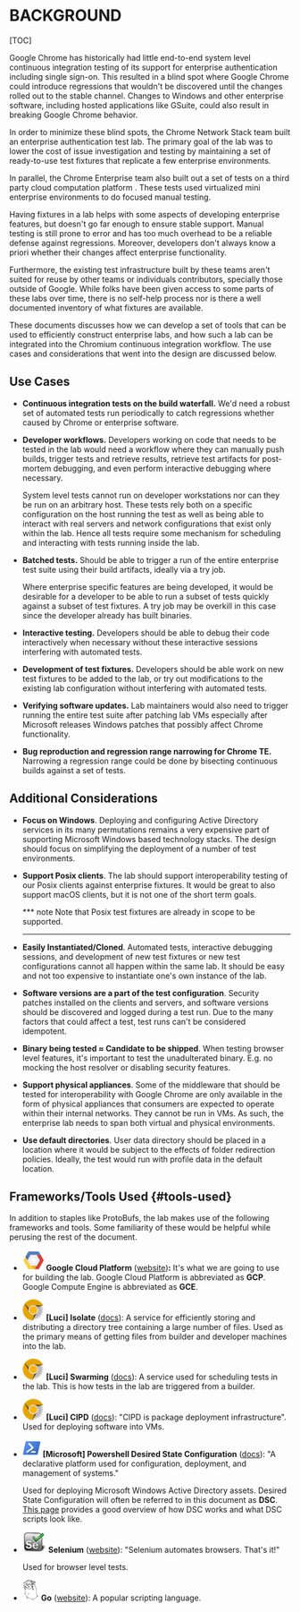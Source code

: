 # BACKGROUND

[TOC]

Google Chrome has historically had little end-to-end system level continuous
integration testing of its support for enterprise authentication including
single sign-on. This resulted in a blind spot where Google Chrome could
introduce regressions that wouldn't be discovered until the changes rolled out
to the stable channel. Changes to Windows and other enterprise software,
including hosted applications like GSuite, could also result in breaking Google
Chrome behavior.

In order to minimize these blind spots, the Chrome Network Stack team built an
enterprise authentication test lab. The primary goal of the lab was to lower the
cost of issue investigation and testing by maintaining a set of ready-to-use
test fixtures that replicate a few enterprise environments.

In parallel, the Chrome Enterprise team also built out a set of tests on a third
party cloud computation platform . These tests used virtualized mini enterprise
environments to do focused manual testing.

Having fixtures in a lab helps with some aspects of developing enterprise
features, but doesn't go far enough to ensure stable support. Manual testing is
still prone to error and has too much overhead to be a reliable defense against
regressions. Moreover, developers don't always know a priori whether their
changes affect enterprise functionality.

Furthermore, the existing test infrastructure built by these teams aren't suited
for reuse by other teams or individuals contributors, specially those outside of
Google. While folks have been given access to some parts of these labs over
time, there is no self-help process nor is there a well documented inventory of
what fixtures are available.

These documents discusses how we can develop a set of tools that can be used to
efficiently construct enterprise labs, and how such a lab can be integrated into
the Chromium continuous integration workflow. The use cases and considerations
that went into the design are discussed below.


## Use Cases


*   **Continuous integration tests on the build waterfall.** We'd need a robust
    set of automated tests run periodically to catch regressions whether caused
    by Chrome or enterprise software.

*   **Developer workflows.** Developers working on code that needs to be tested
    in the lab would need a workflow where they can manually push builds,
    trigger tests and retrieve results, retrieve test artifacts for post-mortem
    debugging, and even perform interactive debugging where necessary.

    System level tests cannot run on developer workstations nor can they be run
    on an arbitrary host. These tests rely both on a specific configuration on
    the host running the test as well as being able to interact with real
    servers and network configurations that exist only within the lab. Hence all
    tests require some mechanism for scheduling and interacting with tests
    running inside the lab.

*   **Batched tests.** Should be able to trigger a run of the entire enterprise
    test suite using their build artifacts, ideally via a try job.

    Where enterprise specific features are being developed, it would be
    desirable for a developer to be able to run a subset of tests quickly
    against a subset of test fixtures. A try job may be overkill in this case
    since the developer already has built binaries.

*   **Interactive testing.** Developers should be able to debug their code
    interactively when necessary without these interactive sessions interfering
    with automated tests.

*   **Development of test fixtures.** Developers should be able work on new test
    fixtures to be added to the lab, or try out modifications to the existing
    lab configuration without interfering with automated tests.

*   **Verifying software updates.** Lab maintainers would also need to trigger
    running the entire test suite after patching lab VMs especially after
    Microsoft releases Windows patches that possibly affect Chrome
    functionality.

*   **Bug reproduction and regression range narrowing for Chrome TE.** Narrowing
    a regression range could be done by bisecting continuous builds against a
    set of tests.


## Additional Considerations


*   **Focus on Windows**. Deploying and configuring Active Directory services in
    its many permutations remains a very expensive part of supporting Microsoft
    Windows based technology stacks. The design should focus on simplifying the
    deployment of a number of test environments.

*   **Support Posix clients**. The lab should support interoperability testing
    of our Posix clients against enterprise fixtures. It would be great to also
    support macOS clients, but it is not one of the short term goals.

    *** note
    Note that Posix test fixtures are already in scope to be supported.
    ***

*   **Easily Instantiated/Cloned**. Automated tests, interactive debugging
    sessions, and development of new test fixtures or new test configurations
    cannot all happen within the same lab. It should be easy and not too
    expensive to instantiate one's own instance of the lab.

*   **Software versions are a part of the test configuration**. Security patches
    installed on the clients and servers, and software versions should be
    discovered and logged during a test run. Due to the many factors that could
    affect a test, test runs can't be considered idempotent.

*   **Binary being tested ≈ Candidate to be shipped**. When testing browser
    level features, it's important to test the unadulterated binary. E.g. no
    mocking the host resolver or disabling security features.

*   **Support physical appliances**. Some of the middleware that should be
    tested for interoperability with Google Chrome are only available in the
    form of physical appliances that consumers are expected to operate within
    their internal networks. They cannot be run in VMs. As such, the enterprise
    lab needs to span both virtual and physical environments.

*   **Use default directories**. User data directory should be placed in a
    location where it would be subject to the effects of folder redirection
    policies. Ideally, the test would run with profile data in the default
    location.


## Frameworks/Tools Used                                         {#tools-used}

In addition to staples like ProtoBufs, the lab makes use of the following
frameworks and tools. Some familiarity of these would be helpful while perusing
the rest of the document.

*   ![Google Cloud Platform](images/Chrome-Enterprise0.png) **Google Cloud
    Platform** ([website](https://cloud.google.com/))**:** It's what we are
    going to use for building the lab. Google Cloud Platform is abbreviated as
    **GCP**. Google Compute Engine is abbreviated as **GCE**.

*   ![Luci Isolate](images/Chrome-Enterprise1.png) **[Luci] Isolate**
    ([docs](https://github.com/luci/luci-py/blob/master/appengine/isolate/doc/Design.md)):
    A service for efficiently storing and distributing a directory tree
    containing a large number of files. Used as the primary means of getting
    files from builder and developer machines into the lab.

*   ![Luci Swarming](images/Chrome-Enterprise2.png) **[Luci] Swarming**
    ([docs](https://github.com/luci/luci-py/blob/master/appengine/swarming/doc/Design.md)):
    A service used for scheduling tests in the lab. This is how tests in the lab
    are triggered from a builder.

*   ![Luci CIPD](images/Chrome-Enterprise3.png) **[Luci] CIPD**
    ([docs](https://github.com/luci/luci-go/blob/master/cipd/README.md)): "CIPD
    is package deployment infrastructure". Used for deploying software into VMs.

*   ![PowerShell](images/Chrome-Enterprise4.png) **[Microsoft] Powershell
    Desired State Configuration**
    ([docs](https://msdn.microsoft.com/en-us/powershell/dsc/overview)): "A
    declarative platform used for configuration, deployment, and management of
    systems."

    Used for deploying Microsoft Windows Active Directory assets. Desired State
    Configuration will often be referred to in this document as **DSC**. [This
    page](https://msdn.microsoft.com/en-us/powershell/dsc/dscforengineers)
    provides a good overview of how DSC works and what DSC scripts look like.

*   ![Selenium](images/Chrome-Enterprise5.png) **Selenium**
    ([website](http://www.seleniumhq.org/)): "Selenium automates browsers.
    That's it!"

    Used for browser level tests.

*   ![Go](images/Chrome-Enterprise6.png) **Go**
    ([website](https://golang.org/)): A popular scripting language.

<!-- BEGIN-INDEX -->
<!--
Index of tags used throughout the documentation. This list lives in
/docs/index.md and is included in all documents that depend on these tags.

In order to update the tags:

   1. Update `/docs/index.md`
   2. Run the following command from the root of the source tree:

         ./build.py format

Keep the tags below sorted.
-->

[ASSET MANIFEST]: design-summary.md#asset-manifest
[Additional Considerations]: background.md#additional-considerations
[Asset Description Schema]: schema-guidelines.md
[Background]: background.md
[Bootstrapping]: bootstrapping.md
[Concepts]: design-summary.md#concepts
[DEPLOYER]: design-summary.md#deployer
[Deployment Details]: deployment.md
[Deploying Scripted Assets]: deployment.md#deploying-scripted-assets
[Design]: design-summary.md
[Frameworks/Tools Used]: background.md#tools-used
[GREETER]: design-summary.md#greeter
[Google Services]: google-services.md
[HOST ENVIRONMENT]: design-summary.md#host-environment
[HOST TEST RUNNER]: design-summary.md#host-test-runner
[ISOLATE]: design-summary.md#isolate
[Integration With Chromium Waterfall]: chrome-ci-integration.md
[Objective]: design-summary.md#objective
[On-Premise Fixtures]: on-premise-fixtures.md
[Private Google Compute Images]: private-images.md
[SYSTEM TEST RUNNER]: design-summary.md#system-test-runner
[Scalability]: scalability.md
[Source Locations]: source-locations.md
[TEST HOST]: design-summary.md#test-host
[TEST]: design-summary.md#test
[The Product]: design-summary.md#the-product
[Use Cases]: background.md#use-cases
[Workflows]: workflows.md
[cel_bot]: design-summary.md#cel_bot
[cel_py]: design-summary.md#cel_py

<!-- END-INDEX -->
